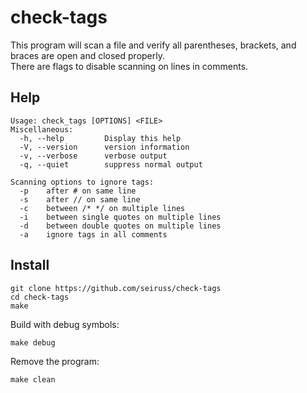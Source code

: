 # check-tags
This program will scan a file and verify all parentheses, brackets, and braces are open and closed properly.<br />
There are flags to disable scanning on lines in comments.

## Help ##
    Usage: check_tags [OPTIONS] <FILE>
    Miscellaneous:
      -h, --help         Display this help
      -V, --version      version information
      -v, --verbose      verbose output
      -q, --quiet        suppress normal output

    Scanning options to ignore tags:
      -p    after # on same line
      -s    after // on same line
      -c    between /* */ on multiple lines
      -i    between single quotes on multiple lines
      -d    between double quotes on multiple lines
      -a    ignore tags in all comments

## Install ##
    git clone https://github.com/seiruss/check-tags
    cd check-tags
    make

Build with debug symbols:

    make debug
    
Remove the program:

    make clean
